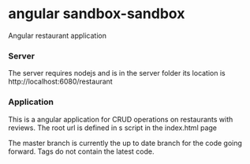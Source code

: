 angular sandbox-sandbox
================

Angular restaurant application

<h3>Server</h3>
The server requires nodejs and is in the server folder its location
is http://localhost:6080/restaurant

<h3>Application</h3>

This is a angular application for CRUD operations on restaurants with
reviews. The root url is defined in s script in the index.html page


The master branch is currently the up to date branch for the code 
going forward. Tags do not contain the latest code.